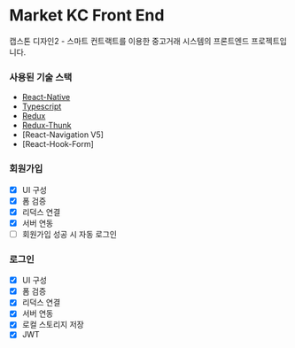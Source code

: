 # Market KC Front End

캡스톤 디자인2 - 스마트 컨트랙트를 이용한 중고거래 시스템의 프론트엔드 프로젝트입니다.

### 사용된 기술 스택

- [React-Native](https://reactnative.dev/)
- [Typescript](https://www.typescriptlang.org/)
- [Redux](https://redux.js.org/)
- [Redux-Thunk](https://github.com/reduxjs/redux-thunk)
- [React-Navigation V5]
- [React-Hook-Form]

### 회원가입

- [x] UI 구성
- [x] 폼 검증
- [x] 리덕스 연결
- [x] 서버 연동
- [ ] 회원가입 성공 시 자동 로그인

### 로그인

- [x] UI 구성
- [x] 폼 검증
- [x] 리덕스 연결
- [x] 서버 연동
- [x] 로컬 스토리지 저장
- [x] JWT
